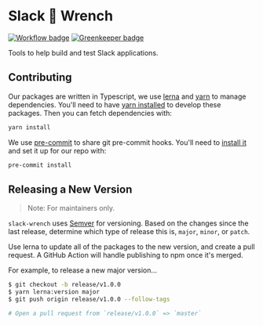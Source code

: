 # Slack 🔧 Wrench

[![Workflow badge](https://github.com/IBM/slack-wrench/workflows/main/badge.svg?branch=master)](https://github.com/IBM/slack-wrench/actions?query=workflow%3Amain+branch%3Amaster)
[![Greenkeeper badge](https://badges.greenkeeper.io/IBM/slack-wrench.svg)](https://greenkeeper.io/)

Tools to help build and test Slack applications.

## Contributing

Our packages are written in Typescript, we use [lerna](https://lerna.js.org/) and [yarn](https://yarnpkg.com) to manage dependencies. You'll need to have [yarn installed](https://yarnpkg.com/docs/install) to develop these packages. Then you can fetch dependencies with:

```bash
yarn install
```

We use [pre-commit](https://pre-commit.com) to share git pre-commit hooks. You'll need to [install it](https://pre-commit.com/#install) and set it up for our repo with:

```bash
pre-commit install
```

## Releasing a New Version

> Note: For maintainers only.

`slack-wrench` uses [Semver](https://semver.org/) for versioning.
Based on the changes since the last release, determine which type of
release this is, `major`, `minor`, or `patch`.

Use lerna to update all of the packages to the new version, and create a pull
request. A GitHub Action will handle publishing to npm once it's merged.

For example, to release a new major version...

```bash
$ git checkout -b release/v1.0.0
$ yarn lerna:version major
$ git push origin release/v1.0.0 --follow-tags

# Open a pull request from `release/v1.0.0` => `master`
```
